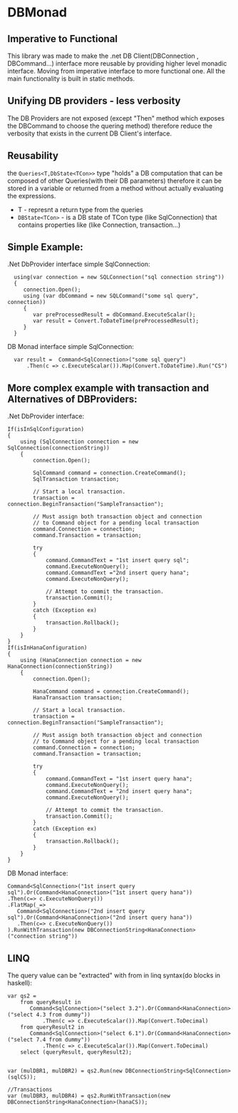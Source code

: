 # DBMonad

## Imperative to Functional

This library was made to make the .net DB Client(DBConnection , DBCommand...) interface more reusable by providing higher level monadic interface.
Moving from imperative interface to more functional one.
All the main functionality is built in static methods.

## Unifying DB providers - less verbosity

The DB Providers are not exposed (except "Then" method which exposes the DBCommand to choose the quering method)
therefore reduce the verbosity that exists in the current DB Client's interface.

## Reusability

the ```Queries<T,DbState<TCon>>``` type "holds" a DB computation that can be composed of other Queries(with their DB parameters) therefore it can be stored in a variable or returned from a method without actually evaluating the expressions.
* T - represnt a return type from the queries
* ```DBState<TCon>``` - is a DB state of TCon type (like SqlConnection) that contains properties like (like Connection, transaction...) 
  
## Simple Example:

.Net DbProvider interface simple SqlConnection: 
```
  using(var connection = new SQLConnection("sql connection string"))
  {
     connection.Open();
     using (var dbCommand = new SQLCommand("some sql query", connection))
     {
        var preProcessedResult = dbCommand.ExecuteScalar();
        var result = Convert.ToDateTime(preProcessedResult);
     }
  }
```

DB Monad interface simple SqlConnection:
```
  var result =  Command<SqlConnection>("some sql query")
	  .Then(c => c.ExecuteScalar()).Map(Convert.ToDateTime).Run("CS")
```

## More complex example with transaction and Alternatives of DBProviders:

.Net DbProvider interface:

```
If(isInSqlConfiguration)
{ 
    using (SqlConnection connection = new SqlConnection(connectionString))
    {
        connection.Open();

        SqlCommand command = connection.CreateCommand();
        SqlTransaction transaction;

        // Start a local transaction.
        transaction = connection.BeginTransaction("SampleTransaction");

        // Must assign both transaction object and connection
        // to Command object for a pending local transaction
        command.Connection = connection;
        command.Transaction = transaction;

        try
        {
            command.CommandText = "1st insert query sql";
            command.ExecuteNonQuery();
            command.CommandText ="2nd insert query hana";
            command.ExecuteNonQuery();

            // Attempt to commit the transaction.
            transaction.Commit();
        }
        catch (Exception ex)
        {
            transaction.Rollback();
        }
    }
}
If(isInHanaConfiguration)
{ 
    using (HanaConnection connection = new HanaConnection(connectionString))
    {
        connection.Open();

        HanaCommand command = connection.CreateCommand();
        HanaTransaction transaction;

        // Start a local transaction.
        transaction = connection.BeginTransaction("SampleTransaction");

        // Must assign both transaction object and connection
        // to Command object for a pending local transaction
        command.Connection = connection;
        command.Transaction = transaction;

        try
        {
            command.CommandText = "1st insert query hana";
            command.ExecuteNonQuery();
            command.CommandText = "2nd insert query hana";
            command.ExecuteNonQuery();

            // Attempt to commit the transaction.
            transaction.Commit();
        }
        catch (Exception ex)
        {
            transaction.Rollback();
        }
    }
}
```

DB Monad interface:
```
Command<SqlConnection>("1st insert query sql").Or(Command<HanaConnection>("1st insert query hana"))
.Then(c=> c.ExecuteNonQuery())
.FlatMap(_=>
   Command<SqlConnection>("2nd insert query sql").Or(Command<HanaConnection>("2nd insert query hana"))
   .Then(c=> c.ExecuteNonQuery())
).RunWithTransaction(new DBConnectionString<HanaConnection>("connection string"))
```

## LINQ

The query value can be "extracted" with from in linq syntax(do blocks in haskell):
```
var qs2 =
	from queryResult in 
	   Command<SqlConnection>("select 3.2").Or(Command<HanaConnection>("select 4.3 from dummy"))
           .Then(c => c.ExecuteScalar()).Map(Convert.ToDecimal)
	from queryResult2 in 
	   Command<SqlConnection>("select 6.1").Or(Command<HanaConnection>("select 7.4 from dummy"))
           .Then(c => c.ExecuteScalar()).Map(Convert.ToDecimal)
	select (queryResult, queryResult2);


var (mulDBR1, mulDBR2) = qs2.Run(new DBConnectionString<SqlConnection>(sqlCS));

//Transactions
var (mulDBR3, mulDBR4) = qs2.RunWithTransaction(new DBConnectionString<HanaConnection>(hanaCS));

```
